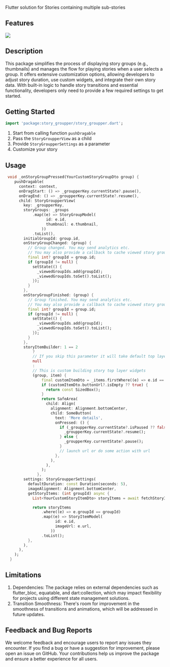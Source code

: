 
Flutter solution for Stories containing multiple sub-stories

## Features

![](example.gif)

## Description

This package simplifies the process of displaying story groups (e.g., thumbnails) and manages the flow for playing stories when a user selects a group. It offers extensive customization options, allowing developers to adjust story duration, use custom widgets, and integrate their own story data. With built-in logic to handle story transitions and essential functionality, developers only need to provide a few required settings to get started.

## Getting Started

```dart
import 'package:story_groupper/story_groupper.dart';
```

1. Start from calling function ```pushDragable```
2. Pass the ```StoryGroupperView``` as a child
3. Provide ```StoryGroupperSettings``` as a parameter
4. Customize your story

## Usage

```dart
 void _onStoryGroupPressed(YourCustomStoryGroupDto group) {
    pushDragable(
      context: context,
      onDragStart: () => _groupperKey.currentState?.pause(),
      onDragEnd: () => _groupperKey.currentState?.resume(),
      child: StoryGroupperView(
        key: _groupperKey,
        storyGroups: _groups
            .map((e) => StoryGroupModel(
                  id: e.id,
                  thumbnail: e.thumbnail,
                ))
            .toList(),
        initialGroupId: group.id,
        onStoryGroupChanged: (group) {
          // Group changed. You may send analytics etc.
          // You may also provide a callback to cache viewed story groups
          final int? groupId = group.id;
          if (groupId != null) {
            setState(() {
              _viewedGroupIds.add(groupId);
              _viewedGroupIds.toSet().toList();
            });
          }
        },
        onStoryGroupFinished: (group) {
          // Group finished. You may send analytics etc.
          // You may also provide a callback to cache viewed story groups
          final int? groupId = group.id;
          if (groupId != null) {
            setState(() {
              _viewedGroupIds.add(groupId);
              _viewedGroupIds.toSet().toList();
            });
          }
        },
        storyItemBuilder: 1 == 2
            ?
            // If you skip this parameter it will take default top layer builder
            null
            :
            // This is custom building story top layer widgets
            (group, item) {
                final customItemDto = _items.firstWhere((e) => e.id == item.id);
                if (customItemDto.buttonUrl?.isEmpty ?? true) {
                  return const SizedBox();
                }
                return SafeArea(
                  child: Align(
                    alignment: Alignment.bottomCenter,
                    child: SomeButton(
                      text: 'More details',
                      onPressed: () {
                        if (_groupperKey.currentState?.isPaused ?? false) {
                          _groupperKey.currentState?.resume();
                        } else {
                          _groupperKey.currentState?.pause();
                        }
                        // launch url or do some action with url
                      },
                    ),
                  ),
                );
              },
        settings: StoryGroupperSettings(
          defaultDuration: const Duration(seconds: 5),
          imageAlignment: Alignment.bottomCenter,
          getStoryItems: (int groupId) async {
            List<YourCustomStoryItemDto> storyItems = await fetchStoryItems();

            return storyItems
                .where((e) => e.groupId == groupId)
                .map((e) => StoryItemModel(
                      id: e.id,
                      imageUrl: e.url,
                    ))
                .toList();
          },
        ),
      ),
    );
  }
```

## Limitations

1. Dependencies: The package relies on external dependencies such as flutter_bloc, equatable, and dart:collection, which may impact flexibility for projects using different state management solutions.
2. Transition Smoothness: There's room for improvement in the smoothness of transitions and animations, which will be addressed in future updates.

## Feedback and Bug Reports
We welcome feedback and encourage users to report any issues they encounter. If you find a bug or have a suggestion for improvement, please open an issue on GitHub. Your contributions help us improve the package and ensure a better experience for all users.